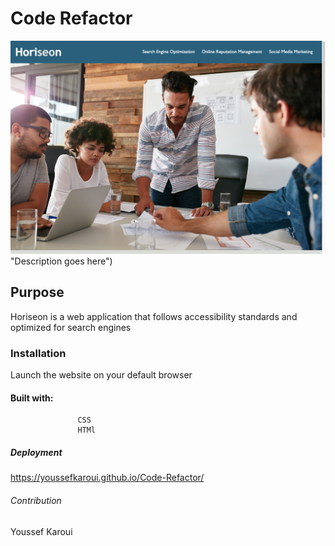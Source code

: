#   Code Refactor 
![alt text](./Develop/assets/images/readme-screenshot1.png) "Description goes here")
## Purpose

Horiseon is a web application that follows accessibility standards and optimized for search engines 

### Installation

Launch the website on your default browser

#### Built with:

                   CSS 
                   HTMl
#####   Deployment

https://youssefkaroui.github.io/Code-Refactor/


######   Contribution  

Youssef Karoui


